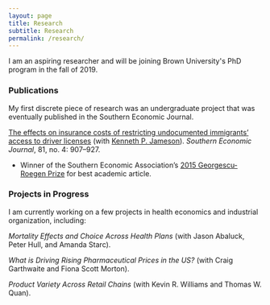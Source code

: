 ```yaml
---
layout: page
title: Research
subtitle: Research
permalink: /research/
---
```


I am an aspiring researcher and will be joining Brown University's PhD program in the fall of 2019.

### Publications

My first discrete piece of research was an undergraduate project that was eventually published in the Southern Economic Journal.

[The effects on insurance costs of restricting undocumented immigrants’ access to driver licenses](http://onlinelibrary.wiley.com/doi/10.1002/soej.12022/full) (with [Kenneth P. Jameson](http://content.csbs.utah.edu/~jameson)). _Southern Economic Journal_, 81, no. 4: 907–927.  
- Winner of the Southern Economic Association’s [2015 Georgescu-Roegen Prize](https://www.southerneconomic.org/the-georgescu-roegen-prize) for best academic article.

### Projects in Progress

I am currently working on a few projects in health economics and industrial organization, including:

_Mortality Effects and Choice Across Health Plans_ (with Jason Abaluck, Peter Hull, and Amanda Starc).

_What is Driving Rising Pharmaceutical Prices in the US?_ (with Craig Garthwaite and Fiona Scott Morton).

_Product Variety Across Retail Chains_ (with Kevin R. Williams and Thomas W. Quan).
